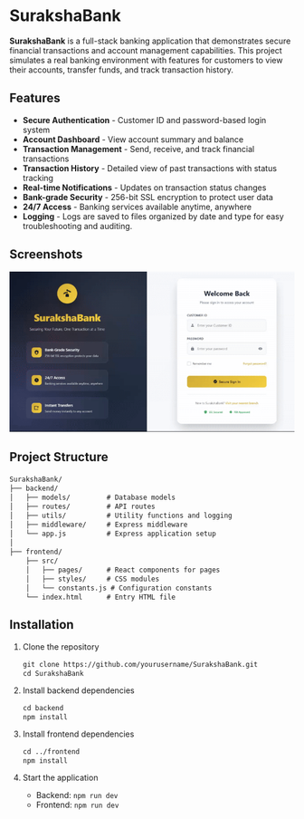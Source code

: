 # SurakshaBank

**SurakshaBank** is a full-stack banking application that demonstrates secure financial transactions and account management capabilities. This project simulates a real banking environment with features for customers to view their accounts, transfer funds, and track transaction history.

## Features

- **Secure Authentication** - Customer ID and password-based login system
- **Account Dashboard** - View account summary and balance
- **Transaction Management** - Send, receive, and track financial transactions
- **Transaction History** - Detailed view of past transactions with status tracking
- **Real-time Notifications** - Updates on transaction status changes
- **Bank-grade Security** - 256-bit SSL encryption to protect user data
- **24/7 Access** - Banking services available anytime, anywhere
- **Logging** - Logs are saved to files organized by date and type for easy troubleshooting and auditing.

## Screenshots

<div align="center">
   <img src="images/Bank-Demo-[gif].gif"/>
</div>

## Project Structure

```
SurakshaBank/
├── backend/
│   ├── models/         # Database models
│   ├── routes/         # API routes
│   ├── utils/          # Utility functions and logging
│   ├── middleware/     # Express middleware
│   └── app.js          # Express application setup
│
├── frontend/
    ├── src/
    │   ├── pages/      # React components for pages
    │   ├── styles/     # CSS modules
    │   └── constants.js # Configuration constants
    └── index.html      # Entry HTML file
```

## Installation

1. Clone the repository

   ```
   git clone https://github.com/yourusername/SurakshaBank.git
   cd SurakshaBank
   ```

2. Install backend dependencies

   ```
   cd backend
   npm install
   ```

3. Install frontend dependencies

   ```
   cd ../frontend
   npm install
   ```

4. Start the application
   - Backend: `npm run dev`
   - Frontend: `npm run dev`
